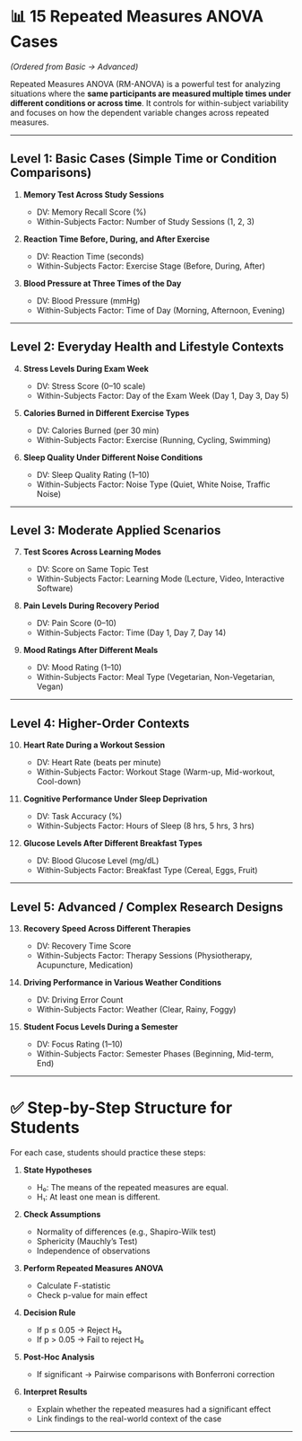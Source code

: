# 📊 15 Repeated Measures ANOVA Cases

*(Ordered from Basic → Advanced)*

Repeated Measures ANOVA (RM-ANOVA) is a powerful test for analyzing situations where the **same participants are measured multiple times under different conditions or across time**. It controls for within-subject variability and focuses on how the dependent variable changes across repeated measures.

---

## **Level 1: Basic Cases (Simple Time or Condition Comparisons)**

1. **Memory Test Across Study Sessions**

   * DV: Memory Recall Score (%)
   * Within-Subjects Factor: Number of Study Sessions (1, 2, 3)

2. **Reaction Time Before, During, and After Exercise**

   * DV: Reaction Time (seconds)
   * Within-Subjects Factor: Exercise Stage (Before, During, After)

3. **Blood Pressure at Three Times of the Day**

   * DV: Blood Pressure (mmHg)
   * Within-Subjects Factor: Time of Day (Morning, Afternoon, Evening)

---

## **Level 2: Everyday Health and Lifestyle Contexts**

4. **Stress Levels During Exam Week**

   * DV: Stress Score (0–10 scale)
   * Within-Subjects Factor: Day of the Exam Week (Day 1, Day 3, Day 5)

5. **Calories Burned in Different Exercise Types**

   * DV: Calories Burned (per 30 min)
   * Within-Subjects Factor: Exercise (Running, Cycling, Swimming)

6. **Sleep Quality Under Different Noise Conditions**

   * DV: Sleep Quality Rating (1–10)
   * Within-Subjects Factor: Noise Type (Quiet, White Noise, Traffic Noise)

---

## **Level 3: Moderate Applied Scenarios**

7. **Test Scores Across Learning Modes**

   * DV: Score on Same Topic Test
   * Within-Subjects Factor: Learning Mode (Lecture, Video, Interactive Software)

8. **Pain Levels During Recovery Period**

   * DV: Pain Score (0–10)
   * Within-Subjects Factor: Time (Day 1, Day 7, Day 14)

9. **Mood Ratings After Different Meals**

   * DV: Mood Rating (1–10)
   * Within-Subjects Factor: Meal Type (Vegetarian, Non-Vegetarian, Vegan)

---

## **Level 4: Higher-Order Contexts**

10. **Heart Rate During a Workout Session**

    * DV: Heart Rate (beats per minute)
    * Within-Subjects Factor: Workout Stage (Warm-up, Mid-workout, Cool-down)

11. **Cognitive Performance Under Sleep Deprivation**

    * DV: Task Accuracy (%)
    * Within-Subjects Factor: Hours of Sleep (8 hrs, 5 hrs, 3 hrs)

12. **Glucose Levels After Different Breakfast Types**

    * DV: Blood Glucose Level (mg/dL)
    * Within-Subjects Factor: Breakfast Type (Cereal, Eggs, Fruit)

---

## **Level 5: Advanced / Complex Research Designs**

13. **Recovery Speed Across Different Therapies**

    * DV: Recovery Time Score
    * Within-Subjects Factor: Therapy Sessions (Physiotherapy, Acupuncture, Medication)

14. **Driving Performance in Various Weather Conditions**

    * DV: Driving Error Count
    * Within-Subjects Factor: Weather (Clear, Rainy, Foggy)

15. **Student Focus Levels During a Semester**

    * DV: Focus Rating (1–10)
    * Within-Subjects Factor: Semester Phases (Beginning, Mid-term, End)

---

# ✅ Step-by-Step Structure for Students

For each case, students should practice these steps:

1. **State Hypotheses**

   * H₀: The means of the repeated measures are equal.
   * H₁: At least one mean is different.

2. **Check Assumptions**

   * Normality of differences (e.g., Shapiro-Wilk test)
   * Sphericity (Mauchly’s Test)
   * Independence of observations

3. **Perform Repeated Measures ANOVA**

   * Calculate F-statistic
   * Check p-value for main effect

4. **Decision Rule**

   * If p ≤ 0.05 → Reject H₀
   * If p > 0.05 → Fail to reject H₀

5. **Post-Hoc Analysis**

   * If significant → Pairwise comparisons with Bonferroni correction

6. **Interpret Results**

   * Explain whether the repeated measures had a significant effect
   * Link findings to the real-world context of the case

---
